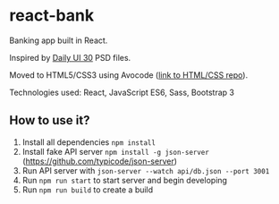 # react-bank

Banking app built in React.

Inspired by [Daily UI 30](https://symu.co/freebies/ui-kits-9/daily-ui-30-elements/) PSD files.

Moved to HTML5/CSS3 using Avocode ([link to HTML/CSS repo](https://github.com/jurkian/daily-ui-30-html)).

Technologies used: React, JavaScript ES6, Sass, Bootstrap 3

## How to use it?

1. Install all dependencies `npm install`
2. Install fake API server `npm install -g json-server` (https://github.com/typicode/json-server)
3. Run API server with `json-server --watch api/db.json --port 3001`
4. Run `npm run start` to start server and begin developing
5. Run `npm run build` to create a build
